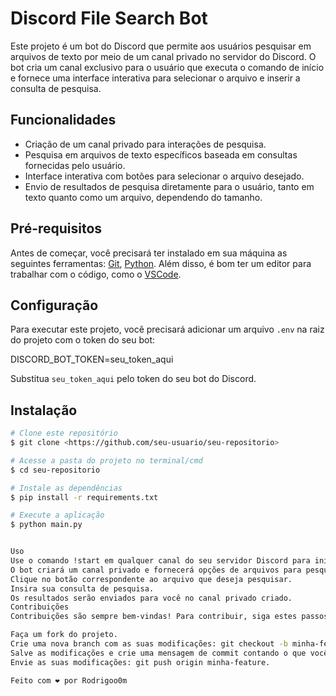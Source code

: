 # Discord File Search Bot

Este projeto é um bot do Discord que permite aos usuários pesquisar em arquivos de texto por meio de um canal privado no servidor do Discord. O bot cria um canal exclusivo para o usuário que executa o comando de início e fornece uma interface interativa para selecionar o arquivo e inserir a consulta de pesquisa.

## Funcionalidades

- Criação de um canal privado para interações de pesquisa.
- Pesquisa em arquivos de texto específicos baseada em consultas fornecidas pelo usuário.
- Interface interativa com botões para selecionar o arquivo desejado.
- Envio de resultados de pesquisa diretamente para o usuário, tanto em texto quanto como um arquivo, dependendo do tamanho.

## Pré-requisitos

Antes de começar, você precisará ter instalado em sua máquina as seguintes ferramentas:
[Git](https://git-scm.com), [Python](https://python.org/). 
Além disso, é bom ter um editor para trabalhar com o código, como o [VSCode](https://code.visualstudio.com/).

## Configuração

Para executar este projeto, você precisará adicionar um arquivo `.env` na raiz do projeto com o token do seu bot:

DISCORD_BOT_TOKEN=seu_token_aqui


Substitua `seu_token_aqui` pelo token do seu bot do Discord.

## Instalação

```bash
# Clone este repositório
$ git clone <https://github.com/seu-usuario/seu-repositorio>

# Acesse a pasta do projeto no terminal/cmd
$ cd seu-repositorio

# Instale as dependências
$ pip install -r requirements.txt

# Execute a aplicação
$ python main.py


Uso
Use o comando !start em qualquer canal do seu servidor Discord para iniciar o bot.
O bot criará um canal privado e fornecerá opções de arquivos para pesquisar.
Clique no botão correspondente ao arquivo que deseja pesquisar.
Insira sua consulta de pesquisa.
Os resultados serão enviados para você no canal privado criado.
Contribuições
Contribuições são sempre bem-vindas! Para contribuir, siga estes passos:

Faça um fork do projeto.
Crie uma nova branch com as suas modificações: git checkout -b minha-feature.
Salve as modificações e crie uma mensagem de commit contando o que você fez: git commit -m "feature: Minha nova feature".
Envie as suas modificações: git push origin minha-feature.

Feito com ❤️ por Rodrigoo0m
